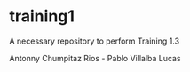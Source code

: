 # training1
A necessary repository to perform Training 1.3

Antonny Chumpitaz Rios - Pablo Villalba Lucas

